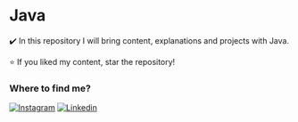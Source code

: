 # Java
✔️ In this repository I will bring content, explanations and projects with Java. 

⭐ If you liked my content, star the repository! 

<h3>Where to find me?</h3>

[![Instagram](https://img.shields.io/badge/-Instagram-crimson?style=flat-square&logo=Instagram&logoColor=white&link=https://instagram.com/dinizdev?igshid=NzZlODBkYWE4Ng==)](https://instagram.com/dinizdev?igshid=NzZlODBkYWE4Ng==)
[![Linkedin](https://img.shields.io/badge/-LinkedIn-blue?style=flat-square&logo=Linkedin&logoColor=white&link=https://www.linkedin.com/in/bruno-diniz-oliveira-426a67286)](https://www.linkedin.com/in/bruno-diniz-oliveira-426a67286)
